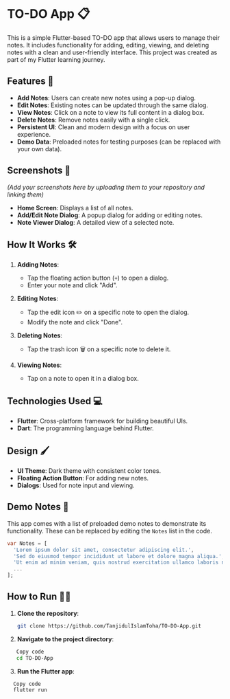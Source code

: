 # TO-DO App 📋

This is a simple Flutter-based TO-DO app that allows users to manage their notes. It includes functionality for adding, editing, viewing, and deleting notes with a clean and user-friendly interface. This project was created as part of my Flutter learning journey.

## Features 🚀
- **Add Notes**: Users can create new notes using a pop-up dialog.
- **Edit Notes**: Existing notes can be updated through the same dialog.
- **View Notes**: Click on a note to view its full content in a dialog box.
- **Delete Notes**: Remove notes easily with a single click.
- **Persistent UI**: Clean and modern design with a focus on user experience.
- **Demo Data**: Preloaded notes for testing purposes (can be replaced with your own data).

## Screenshots 🌟
*(Add your screenshots here by uploading them to your repository and linking them)*
- **Home Screen**: Displays a list of all notes.
- **Add/Edit Note Dialog**: A popup dialog for adding or editing notes.
- **Note Viewer Dialog**: A detailed view of a selected note.

## How It Works 🛠️
1. **Adding Notes**: 
   - Tap the floating action button (`+`) to open a dialog.
   - Enter your note and click "Add".

2. **Editing Notes**: 
   - Tap the edit icon ✏️ on a specific note to open the dialog.
   - Modify the note and click "Done".

3. **Deleting Notes**:
   - Tap the trash icon 🗑️ on a specific note to delete it.

4. **Viewing Notes**:
   - Tap on a note to open it in a dialog box.

## Technologies Used 💻
- **Flutter**: Cross-platform framework for building beautiful UIs.
- **Dart**: The programming language behind Flutter.

## Design 🖌️
- **UI Theme**: Dark theme with consistent color tones.
- **Floating Action Button**: For adding new notes.
- **Dialogs**: Used for note input and viewing.

## Demo Notes 📑
This app comes with a list of preloaded demo notes to demonstrate its functionality. These can be replaced by editing the `Notes` list in the code.

```dart
var Notes = [
  'Lorem ipsum dolor sit amet, consectetur adipiscing elit.',
  'Sed do eiusmod tempor incididunt ut labore et dolore magna aliqua.',
  'Ut enim ad minim veniam, quis nostrud exercitation ullamco laboris nisi ut aliquip ex ea commodo consequat.',
  ...
];
```
## How to Run 🏃‍♂️

1. **Clone the repository**:
   ```bash
   git clone https://github.com/TanjidulIslamToha/TO-DO-App.git
   ```
2. **Navigate to the project directory**:

```bash
   Copy code
   cd TO-DO-App
```
3. **Run the Flutter app**:

```bash
  Copy code
  flutter run
```
